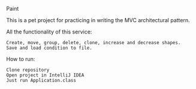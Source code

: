 

Paint

This is a pet project for practicing in writing the MVC architectural pattern.

All the functionality of this service:

    Create, move, group, delete, clone, increase and decrease shapes.
    Save and load condition to file.

How to run:

    Clone repository
    Open project in IntelliJ IDEA
    Just run Application.class
